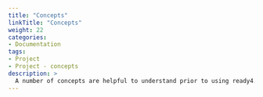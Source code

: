 ```yaml
---
title: "Concepts"
linkTitle: "Concepts"
weight: 22
categories: 
- Documentation
tags:
- Project
- Project - concepts
description: >
  A number of concepts are helpful to understand prior to using ready4.
---
```


